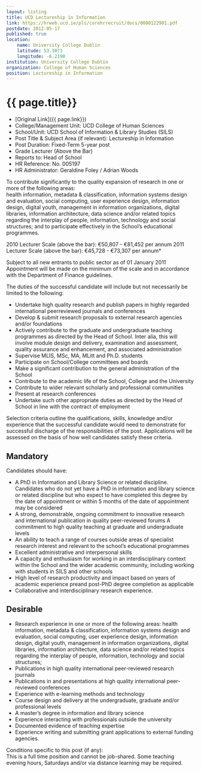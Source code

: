 ```yaml
---
layout: listing
title: UCD Lectureship in Information
link: https://hrweb.ucd.ie/pls/corehrrecruit/docs/0000122901.pdf
postdate: 2012-05-17
published: true
location:
	name: University College Dublin
	latitude: 53.3071
	longitude: -6.2190
institution: University College Dublin
organization: College of Human Sciences
position: Lectureship in Information
---
```

 
# {{ page.title}}

* [Original Link]({{ page.link}})
* College/Management Unit: UCD College of Human Sciences
* School/Unit: UCD School of Information & Library Studies (SILS)
* Post Title & Subject Area (if relevant): Lectureship in Information
* Post Duration: Fixed-Term 5-year post
* Grade Lecturer (Above the Bar)
* Reports to: Head of School
* HR Reference: No. 005197
* HR Administrator: Geraldine Foley / Adrian Woods

To contribute significantly to the quality expansion of research in one or more of the following areas:  
health information, metadata & classification, information systems design and evaluation, social 
computing, user experience design, information design, digital youth, management in information 
organizations, digital libraries,  information architecture, data science and/or related topics regarding 
the interplay of people, information, technology and social structures; and to participate effectively in 
the School’s educational programmes.  

2010 Lecturer Scale (above the bar): €50,807 - €81,452 per annum
2011 Lecturer Scale (above the bar): €45,728 - €73,307 per annum*

Subject to all new entrants to public sector as of 01 January 2011
Appointment will be made on the minimum of the scale and in accordance with the Department of 
Finance guidelines.

The duties of the successful candidate will include but not necessarily be limited to the following: 

* Undertake high quality research and publish papers in highly regarded international peerreviewed journals and conferences 
* Develop & submit research proposals to external research agencies and/or foundations
* Actively contribute to the graduate and undergraduate teaching programmes as directed by the Head of School. Inter alia, this will involve module design and delivery, examination and assessment, quality assurance and enhancement, and associated administration
* Supervise MLIS, MSc, MA, MLitt and Ph.D. students
* Participate on School/College committees and boards
* Make a significant contribution to the general administration of the School
* Contribute to the academic life of the School, College and the University
* Contribute to wider relevant scholarly and professional communities
* Present at research conferences
* Undertake such other appropriate duties as directed by the Head of School in line with the contract of employment

Selection criteria outline the qualifications, skills, knowledge and/or experience that the successful candidate would need to demonstrate for successful discharge of the responsibilities of the post. Applications will be assessed on the basis of how well candidates satisfy these criteria.

## Mandatory
Candidates should have:

* A PhD in Information and Library Science or related discipline. Candidates who do not yet have a PhD in information and library science or related discipline but who expect to have completed this degree by the date of appointment or within 5 months of the date of appointment may be considered
* A strong, demonstrable, ongoing commitment to innovative research and international publication in quality peer-reviewed forums
A commitment to high quality teaching at graduate and undergraduate levels
* An ability to teach a range of courses outside areas of specialist research interest and relevant to the school’s educational programmes
* Excellent administrative and interpersonal skills
* A capacity and enthusiasm for working in an interdisciplinary context within the School and the wider academic community, including working with students in SILS and other schools
* High level of research productivity and impact based on years of academic experience preand post-PhD degree completion as applicable
* Collaborative and interdisciplinary research experience.

## Desirable

* Research experience in one or more of the following areas: health information, metadata & classification, information systems design and evaluation, social computing, user experience design, information design, digital youth, management in 
information organizations, digital libraries,  information architecture, data science and/or related topics regarding the interplay of people, information, technology and social structures;
* Publications in high quality international peer-reviewed research journals
* Publications in and presentations at high quality international peer-reviewed conferences
* Experience with e-learning methods and technology
* Course design and delivery at the undergraduate, graduate and/or professional levels
* A master’s degree in information and library science 
* Experience interacting with professionals outside the university
* Documented evidence of teaching expertise 
* Experience writing and submitting grant applications to external funding agencies.

Conditions specific to this post (if any):  
This is a full time position and cannot be job-shared.
Some teaching evening hours, Saturdays and/or via distance learning may be required.